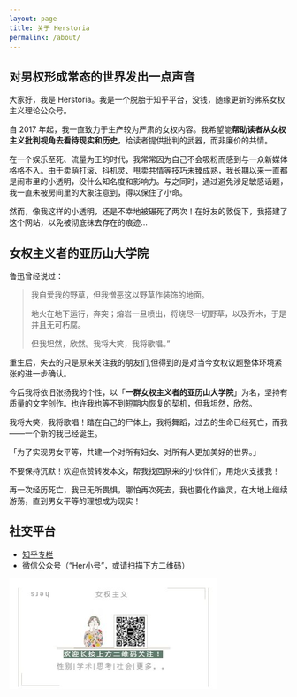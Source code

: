 ```yaml
---
layout: page
title: 关于 Herstoria
permalink: /about/
---
```


## 对男权形成常态的世界发出一点声音

大家好，我是 Herstoria。我是一个脱胎于知乎平台，没钱，随缘更新的佛系女权主义理论公众号。

自 2017 年起，我一直致力于生产较为严肃的女权内容。我希望能**帮助读者从女权主义批判视角去看待现实和历史**，给读者提供批判的武器，而非廉价的共情。

在一个娱乐至死、流量为王的时代，我常常因为自己不会吸粉而感到与一众新媒体格格不入。由于卖萌打滚、抖机灵、甩卖共情等技巧未臻成熟，我长期以来一直都是闹市里的小透明，没什么知名度和影响力。与之同时，通过避免涉足敏感话题，我一直未被房间里的大象注意到，得以保住了小命。

然而，像我这样的小透明，还是不幸地被碾死了两次！在好友的敦促下，我搭建了这个网站，以免被彻底抹去存在的痕迹…

## 女权主义者的亚历山大学院

鲁迅曾经说过：

> 我自爱我的野草，但我憎恶这以野草作装饰的地面。
> 
> 地火在地下运行，奔突；熔岩一旦喷出，将烧尽一切野草，以及乔木，于是并且无可朽腐。
> 
> 但我坦然，欣然。我将大笑，我将歌唱。”

重生后，失去的只是原来关注我的朋友们,但得到的是对当今女权议题整体环境紧张的进一步确认。

今后我将依旧张扬我的个性，以「**一群女权主义者的亚历山大学院**」为名，坚持有质量的文字创作。也许我也等不到短期内恢复的契机，但我坦然，欣然。

我将大笑，我将歌唱！踏在自己的尸体上，我将舞蹈，过去的生命已经死亡，而我——一个新的我已经诞生。

「为了实现男女平等，共建一个对所有妇女、对所有人更加美好的世界。」

不要保持沉默！欢迎点赞转发本文，帮我找回原来的小伙伴们，用炮火支援我！

再一次经历死亡，我已无所畏惧，哪怕再次死去，我也要化作幽灵，在大地上继续游荡，直到男女平等的理想成为现实！

## 社交平台

- [知乎专栏](https://zhuanlan.zhihu.com/herstoria)
- 微信公众号（“Her小号”，或请扫描下方二维码）

![](images/footer.jpg)